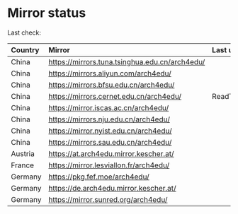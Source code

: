 <script src="./time.js"></script>
# Mirror status
Last check: <script type="text/javascript">localize(1744888766.5978649);</script>

|Country|Mirror|Last update|
|:------|:-----|:----------|
|China|https://mirrors.tuna.tsinghua.edu.cn/arch4edu/|<script type="text/javascript">localize(1744872396);</script>|
|China|https://mirrors.aliyun.com/arch4edu/|<script type="text/javascript">localize(1744829114);</script>|
|China|https://mirrors.bfsu.edu.cn/arch4edu/|<script type="text/javascript">localize(1744829114);</script>|
|China|https://mirrors.cernet.edu.cn/arch4edu/|ReadTimeout|
|China|https://mirror.iscas.ac.cn/arch4edu/|<script type="text/javascript">localize(1744872396);</script>|
|China|https://mirrors.nju.edu.cn/arch4edu/|<script type="text/javascript">localize(1744785876);</script>|
|China|https://mirror.nyist.edu.cn/arch4edu/|<script type="text/javascript">localize(1744829114);</script>|
|China|https://mirrors.sau.edu.cn/arch4edu/|<script type="text/javascript">localize(1731653531);</script>|
|Austria|https://at.arch4edu.mirror.kescher.at/|<script type="text/javascript">localize(1744829114);</script>|
|France|https://mirror.lesviallon.fr/arch4edu/|<script type="text/javascript">localize(1744829114);</script>|
|Germany|https://pkg.fef.moe/arch4edu/|<script type="text/javascript">localize(1744829114);</script>|
|Germany|https://de.arch4edu.mirror.kescher.at/|<script type="text/javascript">localize(1744829114);</script>|
|Germany|https://mirror.sunred.org/arch4edu/|<script type="text/javascript">localize(1744829114);</script>|

<script src="./tablefilter/tablefilter.js"></script>
<script src="./table.js"></script>